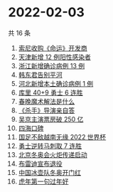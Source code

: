 # 2022-02-03

共 16 条

<!-- BEGIN -->
<!-- 最后更新时间 Thu Feb 03 2022 04:14:15 GMT+0800 (China Standard Time) -->

1. [索尼收购《命运》开发商](https://www.zhihu.com/search?q=索尼收购bungie)
1. [天津新增 12 例阳性感染者](https://www.zhihu.com/search?q=天津疫情)
1. [浙江新增确诊病例 13 例](https://www.zhihu.com/search?q=浙江疫情)
1. [韩东君告别平河](https://www.zhihu.com/search?q=长津湖)
1. [河北新增本土确诊病例 1 例](https://www.zhihu.com/search?q=河北疫情)
1. [库里 40+9 勇士 6 连胜](https://www.zhihu.com/search?q=勇士)
1. [春晚魔术解法是什么](https://www.zhihu.com/search?q=春晚魔术解法)
1. [《杀手》导演亲自答](https://www.zhihu.com/search?q=这个杀手不太冷静)
1. [吴京主演票房破 250 亿](https://www.zhihu.com/search?q=吴京主演票房)
1. [四海口碑](https://www.zhihu.com/search?q=四海)
1. [国足不敌越南无缘 2022 世界杯](https://www.zhihu.com/search?q=国足)
1. [勇士逆转马刺取 7 连胜](https://www.zhihu.com/search?q=勇士)
1. [北京冬奥会火炬传递启动](https://www.zhihu.com/search?q=冬奥会火炬传递)
1. [布雷迪宣布退役](https://www.zhihu.com/search?q=布雷迪)
1. [中国冰壶队冬奥开门红](https://www.zhihu.com/search?q=冬奥冰壶)
1. [虎年第一句过年好](https://www.zhihu.com/search?q=虎年第一句过年好)

<!-- END -->
